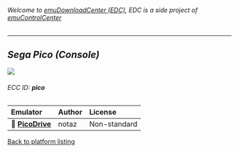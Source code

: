 ###### Welcome to [emuDownloadCenter (EDC)](https://github.com/PhoenixInteractiveNL/emuDownloadCenter/wiki/), EDC is a side project of [emuControlCenter](https://github.com/PhoenixInteractiveNL/emuControlCenter/wiki/)
***
## _Sega Pico (Console)_
![](https://raw.githubusercontent.com/wiki/PhoenixInteractiveNL/emuDownloadCenter/images_platform/ecc_pico_teaser.png)
###### ECC ID: **pico**

| Emulator   | Author      | License     |
|:-----------|:------------|:------------|
| :file_folder: [**PicoDrive**](https://github.com/PhoenixInteractiveNL/emuDownloadCenter/wiki/Emulator-picodrive#menu) | notaz | Non-standard |

[Back to platform listing](https://github.com/PhoenixInteractiveNL/emuDownloadCenter/wiki/EDC-Platform-List)
